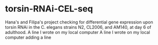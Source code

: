 # torsin-RNAi-CEL-seq
Hana's and Filipa's project checking for differential gene expression upon torsin RNAi in the C. elegans strains N2, CL2006, and AM140, at day 6 of adulthood.
A line I wrote on my local computer
A line I wrote on my local computer
adding a line

